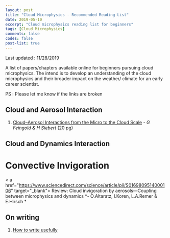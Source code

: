 ```yaml
---
layout: post
title: "Cloud Microphysics - Recommended Reading List"
date: 2019-05-10
excerpt: "Cloud microphysics reading list for beginners"
tags: [Cloud Microphysics]
comments: false
codes: false
post-list: true
---
```

Last updated : 11/28/2019

A list of papers/chapters available online for beginners pursuing cloud microphysics.
The intend is to develop an understanding of the cloud microphysics and their broader impact
on the weather/ climate for an early career scientist.

PS : Please let me know if the links are broken

## Cloud and Aerosol Interaction
1. <a href="https://www.esrl.noaa.gov/csd/staff/graham.feingold/graham.feingold.presentations/14%20Feingold%20&%20Siebert.pdf" target="_blank">Cloud–Aerosol Interactions from the Micro to the Cloud Scale</a> *- G Feingold & H Siebert* (20 pg)

## Cloud and Dynamics Interaction

  # Convective Invigoration
  < a href="https://www.sciencedirect.com/science/article/pii/S0169809514000106" target="_blank"> Review: Cloud invigoration by aerosols—Coupling between microphysics and dynamics </a> *- O.Altaratz, I.Koren, L.A.Remer & E.Hirsch *

## On writing
1. <a href="http://paulgraham.com/useful.html" target="_blank"> How to write usefully </a>
